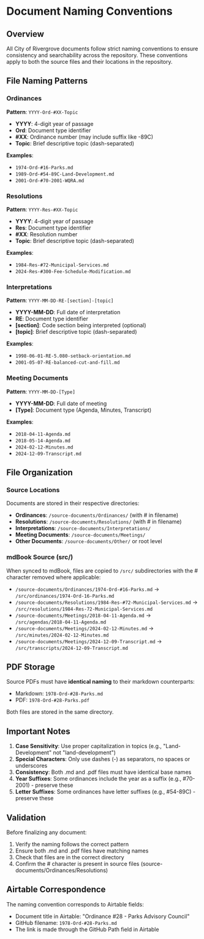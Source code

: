 # Document Naming Conventions

## Overview

All City of Rivergrove documents follow strict naming conventions to ensure consistency and searchability across the repository. These conventions apply to both the source files and their locations in the repository.

## File Naming Patterns

### Ordinances
**Pattern**: `YYYY-Ord-#XX-Topic`

- **YYYY**: 4-digit year of passage
- **Ord**: Document type identifier
- **#XX**: Ordinance number (may include suffix like -89C)
- **Topic**: Brief descriptive topic (dash-separated)

**Examples**:
- `1974-Ord-#16-Parks.md`
- `1989-Ord-#54-89C-Land-Development.md`
- `2001-Ord-#70-2001-WQRA.md`

### Resolutions
**Pattern**: `YYYY-Res-#XX-Topic`

- **YYYY**: 4-digit year of passage
- **Res**: Document type identifier
- **#XX**: Resolution number
- **Topic**: Brief descriptive topic (dash-separated)

**Examples**:
- `1984-Res-#72-Municipal-Services.md`
- `2024-Res-#300-Fee-Schedule-Modification.md`

### Interpretations
**Pattern**: `YYYY-MM-DD-RE-[section]-[topic]`

- **YYYY-MM-DD**: Full date of interpretation
- **RE**: Document type identifier
- **[section]**: Code section being interpreted (optional)
- **[topic]**: Brief descriptive topic (dash-separated)

**Examples**:
- `1998-06-01-RE-5.080-setback-orientation.md`
- `2001-05-07-RE-balanced-cut-and-fill.md`

### Meeting Documents
**Pattern**: `YYYY-MM-DD-[Type]`

- **YYYY-MM-DD**: Full date of meeting
- **[Type]**: Document type (Agenda, Minutes, Transcript)

**Examples**:
- `2018-04-11-Agenda.md`
- `2018-05-14-Agenda.md`
- `2024-02-12-Minutes.md`
- `2024-12-09-Transcript.md`

## File Organization

### Source Locations
Documents are stored in their respective directories:
- **Ordinances**: `/source-documents/Ordinances/` (with # in filename)
- **Resolutions**: `/source-documents/Resolutions/` (with # in filename)
- **Interpretations**: `/source-documents/Interpretations/`
- **Meeting Documents**: `/source-documents/Meetings/`
- **Other Documents**: `/source-documents/Other/` or root level

### mdBook Source (src/)
When synced to mdBook, files are copied to `/src/` subdirectories with the # character removed where applicable:
- `/source-documents/Ordinances/1974-Ord-#16-Parks.md` → `/src/ordinances/1974-Ord-16-Parks.md`
- `/source-documents/Resolutions/1984-Res-#72-Municipal-Services.md` → `/src/resolutions/1984-Res-72-Municipal-Services.md`
- `/source-documents/Meetings/2018-04-11-Agenda.md` → `/src/agendas/2018-04-11-Agenda.md`
- `/source-documents/Meetings/2024-02-12-Minutes.md` → `/src/minutes/2024-02-12-Minutes.md`
- `/source-documents/Meetings/2024-12-09-Transcript.md` → `/src/transcripts/2024-12-09-Transcript.md`

## PDF Storage

Source PDFs must have **identical naming** to their markdown counterparts:
- Markdown: `1978-Ord-#28-Parks.md`
- PDF: `1978-Ord-#28-Parks.pdf`

Both files are stored in the same directory.

## Important Notes

1. **Case Sensitivity**: Use proper capitalization in topics (e.g., "Land-Development" not "land-development")
2. **Special Characters**: Only use dashes (-) as separators, no spaces or underscores
3. **Consistency**: Both .md and .pdf files must have identical base names
4. **Year Suffixes**: Some ordinances include the year as a suffix (e.g., #70-2001) - preserve these
5. **Letter Suffixes**: Some ordinances have letter suffixes (e.g., #54-89C) - preserve these

## Validation

Before finalizing any document:
1. Verify the naming follows the correct pattern
2. Ensure both .md and .pdf files have matching names
3. Check that files are in the correct directory
4. Confirm the # character is present in source files (source-documents/Ordinances/Resolutions)

## Airtable Correspondence

The naming convention corresponds to Airtable fields:
- Document title in Airtable: "Ordinance #28 - Parks Advisory Council"
- GitHub filename: `1978-Ord-#28-Parks.md`
- The link is made through the GitHub Path field in Airtable